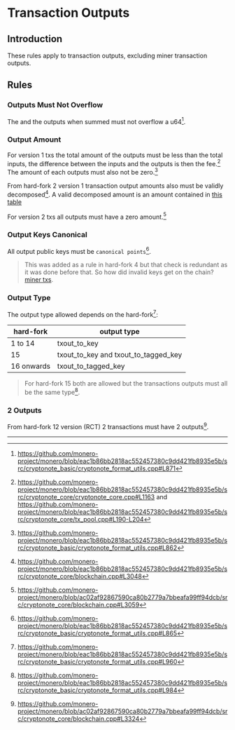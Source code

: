 # Transaction Outputs

## Introduction

These rules apply to transaction outputs, excluding miner transaction outputs.

## Rules

### Outputs Must Not Overflow

The and the outputs when summed must not overflow a u64[^amount-overflow].

### Output Amount

For version 1 txs the total amount of the outputs must be less than the total inputs, the difference between the
inputs and the outputs is then the fee.[^more-in-than-out] The amount of each outputs must also not be zero.[^zero-output]

From hard-fork 2 version 1 transaction output amounts also must be validly decomposed[^decomposed-amounts].
A valid decomposed amount is an amount contained in [this table](https://github.com/monero-project/monero/blob/eac1b86bb2818ac552457380c9dd421fb8935e5b/src/cryptonote_basic/cryptonote_format_utils.cpp#L52)

For version 2 txs all outputs must have a zero amount.[^v2-output-amount]

### Output Keys Canonical

All output public keys must be `canonical points`[^output-key-canonical].

> This was added as a rule in hard-fork 4 but that check is redundant as it was done before that.
> So how did invalid keys get on the chain? [miner txs](./blocks/miner_tx.md).

### Output Type

The output type allowed depends on the hard-fork[^output-types]:

| hard-fork  | output type                          |
| ---------- | ------------------------------------ |
| 1 to 14    | txout_to_key                         |
| 15         | txout_to_key and txout_to_tagged_key |
| 16 onwards | txout_to_tagged_key                  |

> For hard-fork 15 both are allowed but the transactions outputs must all be the same type[^same-output-type].

### 2 Outputs

From hard-fork 12 version (RCT) 2 transactions must have 2 outputs[^minimum-2-outs].

---

[^amount-overflow]: <https://github.com/monero-project/monero/blob/eac1b86bb2818ac552457380c9dd421fb8935e5b/src/cryptonote_basic/cryptonote_format_utils.cpp#L871>

[^more-in-than-out]: <https://github.com/monero-project/monero/blob/eac1b86bb2818ac552457380c9dd421fb8935e5b/src/cryptonote_core/cryptonote_core.cpp#L1163> and <https://github.com/monero-project/monero/blob/eac1b86bb2818ac552457380c9dd421fb8935e5b/src/cryptonote_core/tx_pool.cpp#L190-L204>

[^zero-output]: <https://github.com/monero-project/monero/blob/eac1b86bb2818ac552457380c9dd421fb8935e5b/src/cryptonote_basic/cryptonote_format_utils.cpp#L862>

[^decomposed-amounts]: <https://github.com/monero-project/monero/blob/eac1b86bb2818ac552457380c9dd421fb8935e5b/src/cryptonote_core/blockchain.cpp#L3048>

[^v2-output-amount]: <https://github.com/monero-project/monero/blob/ac02af92867590ca80b2779a7bbeafa99ff94dcb/src/cryptonote_core/blockchain.cpp#L3059>

[^output-key-canonical]: <https://github.com/monero-project/monero/blob/eac1b86bb2818ac552457380c9dd421fb8935e5b/src/cryptonote_basic/cryptonote_format_utils.cpp#L865>

[^output-types]: <https://github.com/monero-project/monero/blob/eac1b86bb2818ac552457380c9dd421fb8935e5b/src/cryptonote_basic/cryptonote_format_utils.cpp#L960>

[^same-output-type]: <https://github.com/monero-project/monero/blob/eac1b86bb2818ac552457380c9dd421fb8935e5b/src/cryptonote_basic/cryptonote_format_utils.cpp#L984>

[^minimum-2-outs]: <https://github.com/monero-project/monero/blob/ac02af92867590ca80b2779a7bbeafa99ff94dcb/src/cryptonote_core/blockchain.cpp#L3324>
